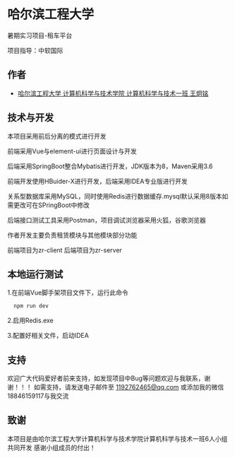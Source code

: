 
# 哈尔滨工程大学 

暑期实习项目-租车平台

项目指导：中软国际


## 作者

- [哈尔滨工程大学 计算机科学与技术学院 计算机科学与技术一班 王炯铭](https://github.com/heubeststudent) 


## 技术与开发

本项目采用前后分离的模式进行开发

前端采用Vue与element-ui进行页面设计与开发

后端采用SpringBoot整合Mybatis进行开发，JDK版本为8，Maven采用3.6

前端开发使用HBuider-X进行开发，后端采用IDEA专业版进行开发

关系型数据库采用MySQL，同时使用Redis进行数据缓存.mysql默认采用8版本如需更改可在SPringBoot中修改

后端接口测试工具采用Postman，项目调试浏览器采用火狐，谷歌浏览器

作者开发主要负责租赁模块与其他模块部分功能

前端项目为zr-client 后端项目为zr-server


## 本地运行测试

1.在前端Vue脚手架项目文件下，运行此命令

```bash
  npm run dev
```

2.启用Redis.exe

3.配置好相关文件，启动IDEA

## 支持

欢迎广大代码爱好者前来支持，如发现项目中Bug等问题欢迎与我联系，谢谢！！！
如需支持，请发送电子邮件至 1192762465@qq.com 或添加我的微信18846159117与我交流


## 致谢

 本项目是由哈尔滨工程大学计算机科学与技术学院计算机科学与技术一班6人小组共同开发
 感谢小组成员的付出！